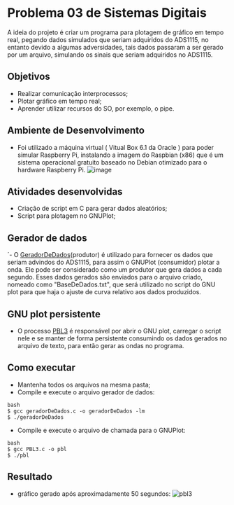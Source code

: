 # Problema 03 de Sistemas Digitais
A ideia do projeto é criar um programa para plotagem de gráfico em tempo real, pegando dados simulados que seriam adquiridos do ADS1115,
no entanto devido a algumas adversidades, tais dados passaram a ser gerado por um arquivo, simulando os sinais que seriam adquiridos no ADS1115.

## Objetivos 
- Realizar comunicação interprocessos;
- Plotar gráfico em tempo real;
- Aprender utilizar recursos do SO, por exemplo, o pipe.

## Ambiente de Desenvolvimento
- Foi utilizado a máquina virtual ( Vitual Box 6.1 da Oracle ) para poder simular Raspberry Pi, instalando a imagem do Raspbian (x86) que é um sistema operacional gratuito baseado no Debian otimizado para o hardware Raspberry Pi.
![image](https://user-images.githubusercontent.com/43974566/79157620-4a70af80-7dab-11ea-8846-01b8e982bc96.png)

## Atividades desenvolvidas 
- Criação de script em C para gerar dados aleatórios;
- Script para plotagem no GNUPlot;

## Gerador de dados
´- O [GeradorDeDados](https://github.com/gsmalves/PBL3-SD/blob/master/geradorDeDados.c)(produtor) é utilizado para fornecer os dados que seriam advindos do ADS1115,  para assim o GNUPlot (consumidor)  plotar a onda. Ele pode ser considerado como um produtor que gera dados a cada segundo. Esses dados gerados são enviados para o arquivo criado, nomeado como "BaseDeDados.txt", que será utilizado no script do GNU plot para que haja o ajuste de curva relativo aos dados produzidos.

## GNU plot persistente
- O processo [PBL3](https://github.com/gsmalves/PBL3-SD/blob/master/PBL3.c) é responsável por abrir o GNU plot, carregar o script nele e se manter de forma persistente consumindo os dados gerados no arquivo de texto, para então gerar as ondas no programa.

## Como executar 
- Mantenha todos os arquivos na mesma pasta;
- Compile e execute o arquivo gerador de dados:
``` 
bash
$ gcc geradorDeDados.c -o geradorDeDados -lm
$ ./geradorDeDados
```

- Compile e execute o arquivo de chamada para o GNUPlot:
```
bash
$ gcc PBL3.c -o pbl
$ ./pbl
```

## Resultado
- gráfico gerado após aproximadamente 50 segundos:
![pbl3](https://user-images.githubusercontent.com/43974566/79156193-d208ef00-7da8-11ea-96ed-a3811a5ff2d0.jpg)
